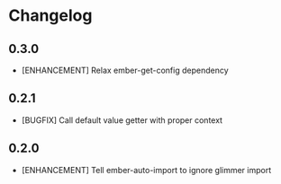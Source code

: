 # Changelog

## 0.3.0

- [ENHANCEMENT] Relax ember-get-config dependency

## 0.2.1

- [BUGFIX] Call default value getter with proper context

## 0.2.0

- [ENHANCEMENT] Tell ember-auto-import to ignore glimmer import
